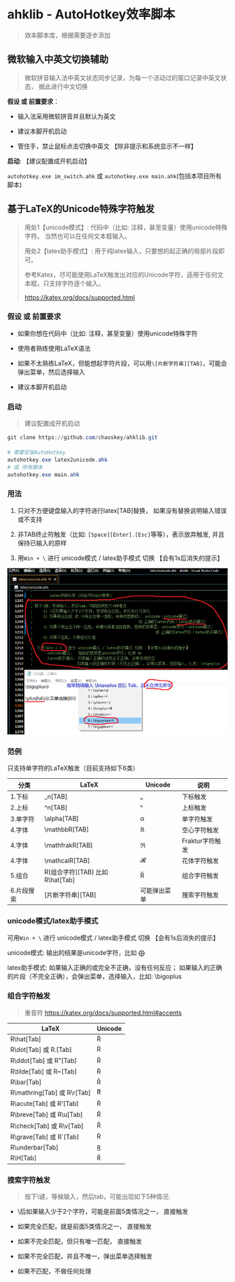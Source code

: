 # ahklib - AutoHotkey效率脚本

> 效率脚本库，根据需要逐步添加

## 微软输入中英文切换辅助

> 微软拼音输入法中英文状态同步记录，为每一个活动过的窗口记录中英文状态， 据此进行中文切换

**假设 或 前置要求**：

- 输入法采用微软拼音并且默认为英文

- 建议本脚开机启动

- 管住手，禁止鼠标点击切换中英文 【除非提示和系统显示不一样】

**启动**:  【建议配置成开机启动】

`autohotkey.exe im_switch.ahk` 或 `autohotkey.exe main.ahk`(包括本项目所有脚本)

## 基于LaTeX的Unicode特殊字符触发

> 用处1【unicode模式】: 代码中（比如: 注释，甚至变量）使用unicode特殊字符。 当然也可以在任何文本框输入。
>
> 用处2【latex助手模式】: 用于纯latex输入，只要想的起正确的局部片段即可。 
>
> 参考Katex，尽可能使用LaTeX触发出对应的Unicode字符，适用于任何文本框，只支持字符逐个输入。
>
> https://katex.org/docs/supported.html

### 假设 或 前置要求

- 如果你想在代码中（比如: 注释，甚至变量）使用unicode特殊字符

- 使用者熟练使用LaTeX语法

- 如果不太熟练LaTeX，但能想起字符片段，可以用`\[片断字符串][TAB]`，可能会弹出菜单，然后选择输入

- 建议本脚开机启动

### 启动

> 建议配置成开机启动

```powershell
git clone https://github.com/chaoskey/ahklib.git

# 需要安装AutoHotkey
autohotkey.exe latex2unicode.ahk
# 或 所有脚本
autohotkey.exe main.ahk
```

### 用法 

1) 只对不方便键盘输入的字符进行latex[TAB]替换， 如果没有替换说明输入错误或不支持

2) 非TAB终止符触发（比如: `[Space][Enter].[Esc]`等等），表示放弃触发, 并且保持已输入的原样

3) 用`Win + \`  进行 unicode模式 / latex助手模式 切换  【会有1s后消失的提示】

![](images/ex1.png)

### 范例

只支持单字符的LaTeX触发（目前支持如下6类）

| 分类 | LaTeX | Unicode | 说明 |
| ---- | ---- | ---- | ---- |
| 1.下标 | _n[TAB] | ₙ | 下标触发 |
| 2.上标 | ^n[TAB] | ⁿ | 上标触发 |
| 3.单字符 | \alpha[TAB] | α | 单字符触发 |
| 4.字体 | \mathbbR[TAB]  | ℝ | 空心字符触发 |
| 4.字体 | \mathfrakR[TAB] | ℜ | Fraktur字符触发 |
| 4.字体 | \mathcalR[TAB] | 𝓡 | 花体字符触发 |
| 5.组合 | R\[组合字符][TAB] 比如R\hat[Tab] | R̂ | 组合字符触发 |
| 6.片段搜索 | \[片断字符串][TAB] | 可能弹出菜单 | 搜索字符触发 |

### unicode模式/latex助手模式

可用`Win + \`  进行 unicode模式 / latex助手模式 切换  【会有1s后消失的提示】

unicode模式:   输出的结果是unicode字符，比如 ⨁

latex助手模式: 如果输入正确的或完全不正确，没有任何反应； 如果输入的正确的片段（不完全正确），会弹出菜单，选择输入，比如: \bigoplus

### 组合字符触发

> 重音符  https://katex.org/docs/supported.html#accents

| LaTeX | Unicode |
| ---- | ---- |
| R\hat[Tab] | R̂ |
| R\dot[Tab] 或 R\.[Tab] | Ṙ |
| R\ddot[Tab] 或 R\"[Tab] | R̈ |
| R\tilde[Tab] 或 R\~[Tab]  | R̃ |
| R\bar[Tab] | R̄ |
| R\mathring[Tab] 或 R\r[Tab] | Rͦ |
| R\acute[Tab] 或 R\'[Tab] | Ŕ |
| R\breve[Tab] 或 R\u[Tab] | R̆ |
| R\check[Tab] 或 R\v[Tab] | Ř |
| R\grave[Tab] 或 R\`[Tab] | R̀ |
| R\underbar[Tab] | R̲ |
| R\H[Tab] | R̋ |

### 搜索字符触发

> 按下\键，等候输入，然后tab，可能出现如下5种情况:

- \后如果输入少于2个字符，可能是前面5类情况之一， 直接触发

- 如果完全匹配，就是前面5类情况之一， 直接触发

- 如果不完全匹配，但只有唯一匹配， 直接触发 

- 如果不完全匹配，并且不唯一，弹出菜单选择触发 

- 如果不匹配，不做任何处理  

